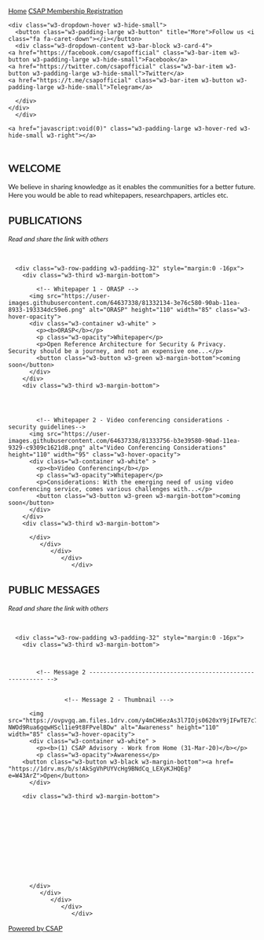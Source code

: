 <html lang="en">
<title>CSAP Insights</title>
<meta charset="UTF-8">
<meta name="viewport" content="width=device-width, initial-scale=1">
<link rel="stylesheet" href="https://www.w3schools.com/w3css/4/w3.css">
<link rel="stylesheet" href="https://fonts.googleapis.com/css?family=Lato">
<link rel="stylesheet" href="https://cdnjs.cloudflare.com/ajax/libs/font-awesome/4.7.0/css/font-awesome.min.css">

<style>
body {
  font-family: "Lato", sans-serif;
  background-image: url("https://user-images.githubusercontent.com/64637338/81293350-dbb70700-9075-11ea-9a71-cd2750c6a733.png");
  background-repeat: no-repeat;
  background-attachment: fixed;
  background-size: 300px 300px;
    }
.mySlides {display: none}

</style>



<body>

<!-- Navbar -->
<div class="w3-top">
  <div class="w3-bar w3-green w3-card">
    <a class="w3-bar-item w3-button w3-padding-large w3-hide-medium w3-hide-large w3-right" href="javascript:void(0)" onclick="myFunction()" title="Toggle Navigation Menu"><i class="fa fa-bars"></i></a>
    <a href="#" class="w3-bar-item w3-button w3-padding-large">Home</a>
    <a href="https://bit.ly/CSAP-reg-form" class="w3-bar-item w3-button w3-padding-large">CSAP Membership Registration</a>

    <div class="w3-dropdown-hover w3-hide-small">
      <button class="w3-padding-large w3-button" title="More">Follow us <i class="fa fa-caret-down"></i></button>     
      <div class="w3-dropdown-content w3-bar-block w3-card-4">
    <a href="https://facebook.com/csapofficial" class="w3-bar-item w3-button w3-padding-large w3-hide-small">Facebook</a>
    <a href="https://twitter.com/csapofficial" class="w3-bar-item w3-button w3-padding-large w3-hide-small">Twitter</a>
    <a href="https://t.me/csapofficial" class="w3-bar-item w3-button w3-padding-large w3-hide-small">Telegram</a>
    
      </div>
    </div>    
      </div>
 
    <a href="javascript:void(0)" class="w3-padding-large w3-hover-red w3-hide-small w3-right"></a>
  </div>



<!-- Page content -->
<div class="w3-content" style="max-width:2000px;margin-top:46px"></div>

  <!-- Welcome note -->
  <div class="w3-container w3-content w3-center w3-padding-64" style="max-width:800px" id="band">
    <h2 class="w3-wide">WELCOME</h2>
    <p class="w3-justify">We believe in sharing knowledge as it enables the communities for a better future. Here you would be able to read whitepapers, researchpapers, articles etc.</p>



  <!-- ------------------------ Publications ------------------------------------- -->
  <div class="w3-light-gray" id="tour">
    <div class="w3-container w3-content w3-padding-64" style="max-width:800px">
      <h2 class="w3-wide w3-center">PUBLICATIONS</h2>
      <p class="w3-opacity w3-center"><i>Read and share the link with others</i></p><br>


      <div class="w3-row-padding w3-padding-32" style="margin:0 -16px">
        <div class="w3-third w3-margin-bottom">
        
            <!-- Whitepaper 1 - ORASP -->
          <img src="https://user-images.githubusercontent.com/64637338/81332134-3e76c580-90ab-11ea-8933-193334dc59e6.png" alt="ORASP" height="110" width="85" class="w3-hover-opacity">
          <div class="w3-container w3-white" >
            <p><b>ORASP</b></p>
            <p class="w3-opacity">Whitepaper</p>
            <p>Open Reference Architecture for Security & Privacy. Security should be a journey, and not an expensive one...</p>
            <button class="w3-button w3-green w3-margin-bottom">coming soon</button>
          </div>
        </div>
        <div class="w3-third w3-margin-bottom">
        
        
        
        
            <!-- Whitepaper 2 - Video conferencing considerations - security guidelines--> 
          <img src="https://user-images.githubusercontent.com/64637338/81333756-b3e39580-90ad-11ea-9329-c9309c1621d8.png" alt="Video Conferencing Considerations" height="110" width="95" class="w3-hover-opacity">
          <div class="w3-container w3-white" >
            <p><b>Video Conferencing</b></p>
            <p class="w3-opacity">Whitepaper</p>
            <p>Considerations: With the emerging need of using video conferencing service, comes various challenges with...</p>
            <button class="w3-button w3-green w3-margin-bottom">coming soon</button>
          </div>
        </div>
        <div class="w3-third w3-margin-bottom">
              
          </div>
             </div>
                </div>
                   </div>
                      </div>


  <!-- ------------------------ Publicmessages ------------------------------------- -->
  <div class="w3-light-gray" id="tour">
    <div class="w3-container w3-content w3-padding-64" style="max-width:800px">
      <h2 class="w3-wide w3-center">PUBLIC MESSAGES</h2>
      <p class="w3-opacity w3-center"><i>Read and share the link with others</i></p><br>


      <div class="w3-row-padding w3-padding-32" style="margin:0 -16px">
        <div class="w3-third w3-margin-bottom">
 
 
 
            <!-- Message 2 --------------------------------------------------------- -->
            
            
                    <!-- Message 2 - Thumbnail --->

          <img src="https://ovpvgq.am.files.1drv.com/y4mCH6ezAs3l7IOjs0620xY9jIFwTE7c7PJlUHHLwPfY7b7OAzRodlK9JG0VWcRc10JoARXwgV3Fu8UUVcfLdafbXNRnBLm3RuwHrboY54_CohDOpbgjI12ttThrjoAQnMRMF6qp48OTApzCFCEEMekVdNHWfPjzTPXNCTgaXpzXdv96DFKl4Svd2H-NWOd9Rua6gqwHScl1ie9t8FPvelBDw" alt="Awareness" height="110" width="85" class="w3-hover-opacity">
          <div class="w3-container w3-white" >
            <p><b>(1) CSAP Advisory - Work from Home (31-Mar-20)</b></p>
            <p class="w3-opacity">Awareness</p>	                    
		<button class="w3-button w3-black w3-margin-bottom"><a href= "https://1drv.ms/b/s!AkSgVhPUYVcHg9BNdCq_LEXyKJHQEg?e=W43ArZ">Open</button>
          </div>
        
        <div class="w3-third w3-margin-bottom">
        
        
        
 
                

                
        
 
        
          
            
          </div>
             </div>
                </div>
                   </div>
                      </div>
                      




  
<!-- End Page Content -->



<!-- Footer -->
<footer class="w3-container w3-padding-64 w3-center w3-opacity w3-pale-green w3-xlarge">
  <a href="https://facebook.com/csapofficial"><i class="fa fa-facebook-official w3-hover-opacity"></i>
  <a href="https://twitter.com/csapofficial"><i class="fa fa-twitter w3-hover-opacity"></i>
  
  <a href="#"><p class="w3-medium">Powered by CSAP</p>
